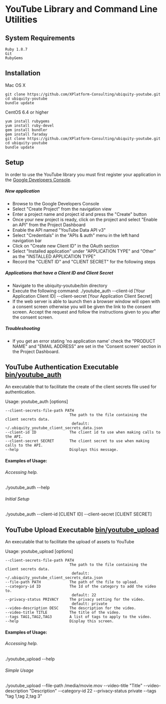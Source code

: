 YouTube Library and Command Line Utilities
==========================================

System Requirements
------------
    Ruby 1.8.7
    Git
    RubyGems

Installation
------------

Mac OS X

    git clone https://github.com/XPlatform-Consulting/ubiquity-youtube.git
    cd ubiquity-youtube
    bundle update
    
CentOS 6.4 or higher

    yum install rubygems
    yum install ruby-devel
    gem install bundler
    gem install faraday
    git clone https://github.com/XPlatform-Consulting/ubiquity-youtube.git
    cd ubiquity-youtube
    bundle update

Setup
-----

  In order to use the YouTube library you must first register your application in the <a href="https://console.developers.google.com" target="_blank">Google Developers Console</a>.
  
##### New application
  - Browse to the Google Developers Console
  - Select "Create Project" from the navigation view
  - Enter a project name and project id and press the "Create" button
  - Once your new project is ready, click on the project and select "Enable an API" from the Project Dashboard
  - Enable the API named "YouTube Data API v3"
  - Select "Credentials" in the "APIs & auth" menu in the left hand navigation bar   
  - Click on "Create new Client ID" in the OAuth section
  - Select "Installed application" under "APPLICATION TYPE" and "Other" as the "INSTALLED APPLICATION TYPE"
  - Record the "CLIENT ID" and "CLIENT SECRET" for the following steps 
  
##### Applications that have a Client ID and Client Secret
  - Navigate to the ubiquity-youtube/bin directory
  - Execute the following command: ./youtube_auth --client-id [Your Application Client ID] --client-secret [Your Application Client Secret]
  - If the web server is able to launch then a browser window will open with a consent screen otherwise you will be given the link to the consent screen.
    Accept the request and follow the instructions given to you after the consent screen.
    

##### Troubleshooting
  - If you get an error stating 'no application name' check the "PRODUCT NAME" and "EMAIL ADDRESS" are set in the 'Consent screen' section in the Project Dashboard.
    
YouTube Authentication Executable [bin/youtube_auth](./bin/youtube_auth)
-------------------------------------------------------------------------
An executable that to facilitate the create of the client secrets file used for authentication.

Usage: youtube_auth [options]

    --client-secrets-file-path PATH
                                 The path to the file containing the client secrets data.
                                  default: ~/.ubiquity_youtube_client_secrets_data.json
    --client-id ID               The client id to use when making calls to the API.
    --client-secret SECRET       The client secret to use when making calls to the API.
    --help                       Displays this message.
        
#### Examples of Usage:

###### Accessing help.
  ./youtube_auth --help
  
###### Initial Setup
  ./youtube_auth --client-id [CLIENT ID] --client-secret [CLIENT SECRET]


YouTube Upload Executable [bin/youtube_upload](./bin/youtube_upload)
--------------------------------------------------------------------
An executable that to facilitate the upload of assets to YouTube

Usage: youtube_upload [options]

    --client-secrets-file-path PATH
                                 The path to the file containing the client secrets data.
                                  default: ~/.ubiquity_youtube_client_secrets_data.json
    --file-path PATH             The path of the file to upload.
    --category-id ID             The Id of the category to add the video to.
                                  default: 22
    --privacy-status PRIVACY     The privacy setting for the video.
                                  default: private
    --video-description DESC     The description for the video.
    --video-title TITLE          The title of the video.
    --tags TAG1,TAG2,TAG3        A list of tags to apply to the video.
    --help                       Display this screen.
        
#### Examples of Usage:

###### Accessing help.
  ./youtube_upload --help
  
###### Simple Usage
  ./youtube_upload --file-path /media/movie.mov --video-title "Title" --video-description "Description" --category-id 22 --privacy-status private --tags "tag 1,tag 2,tag 3" 
